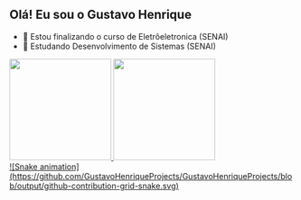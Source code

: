 ## Olá! Eu sou o Gustavo Henrique

- 🔭 Estou finalizando o curso de Eletrôeletronica (SENAI)
- 🌱 Estudando Desenvolvimento de Sistemas (SENAI)
<div>
<a href="https://github.com/GustavoHenriqueProjects">
<img height="180em" src="https://github-readme-stats.vercel.app/api/top-langs/?username=GustavoHenriqueProjects&layout=compact&langs_count=7&theme=dracula"/>
<img height="180em" src="https://github-readme-stats.vercel.app/api?username=GustavoHenriqueProjects&show_icons=true&theme=dracula&include_all_commits=true&count_private=true"/>
</div>

<div>
![Snake animation](https://github.com/GustavoHenriqueProjects/GustavoHenriqueProjects/blob/output/github-contribution-grid-snake.svg)
</div>
